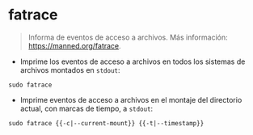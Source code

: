 # fatrace

> Informa de eventos de acceso a archivos.
> Más información: <https://manned.org/fatrace>.

- Imprime los eventos de acceso a archivos en todos los sistemas de archivos montados en `stdout`:

`sudo fatrace`

- Imprime eventos de acceso a archivos en el montaje del directorio actual, con marcas de tiempo, a `stdout`:

`sudo fatrace {{-c|--current-mount}} {{-t|--timestamp}}`
